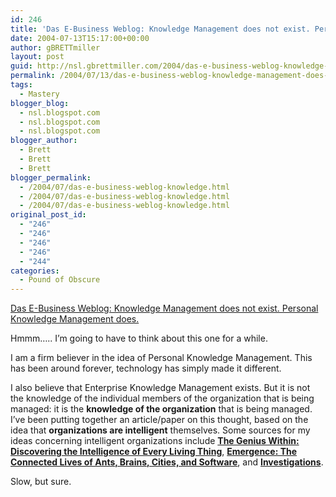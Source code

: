 ```yaml
---
id: 246
title: 'Das E-Business Weblog: Knowledge Management does not exist. Personal Knowledge Management does.'
date: 2004-07-13T15:17:00+00:00
author: gBRETTmiller
layout: post
guid: http://nsl.gbrettmiller.com/2004/das-e-business-weblog-knowledge-management-does-not-exist-personal-knowledge-management-does
permalink: /2004/07/13/das-e-business-weblog-knowledge-management-does-not-exist-personal-knowledge-management-does/
tags:
  - Mastery
blogger_blog:
  - nsl.blogspot.com
  - nsl.blogspot.com
  - nsl.blogspot.com
blogger_author:
  - Brett
  - Brett
  - Brett
blogger_permalink:
  - /2004/07/das-e-business-weblog-knowledge.html
  - /2004/07/das-e-business-weblog-knowledge.html
  - /2004/07/das-e-business-weblog-knowledge.html
original_post_id:
  - "246"
  - "246"
  - "246"
  - "246"
  - "244"
categories:
  - Pound of Obscure
---
```

[Das E-Business Weblog: Knowledge Management does not exist. Personal Knowledge Management does.](http://www.roell.net/weblog/archiv/2004/06/25/knowledge_management_does_not_exist_personal_knowledge_management_does.shtml)

Hmmm&#8230;.. I&#8217;m going to have to think about this one for a while. 

I am a firm believer in the idea of Personal Knowledge Management. This has been around forever, technology has simply made it different.

I also believe that Enterprise Knowledge Management exists. But it is not the knowledge of the individual members of the organization that is being managed: it is the **knowledge of the organization** that is being managed. I&#8217;ve been putting together an article/paper on this thought, based on the idea that **organizations are intelligent** themselves. Some sources for my ideas concerning intelligent organizations include **[The Genius Within: Discovering the Intelligence of Every Living Thing](http://www.amazon.com/exec/obidos/ASIN/0151005516/gbrettmiller-20)**, **[Emergence: The Connected Lives of Ants, Brains, Cities, and Software](http://www.amazon.com/exec/obidos/ASIN/0684868768/gbrettmiller-20)**, and **[Investigations](http://www.amazon.com/exec/obidos/ASIN/019512104X/gbrettmiller-20)**. 

Slow, but sure.